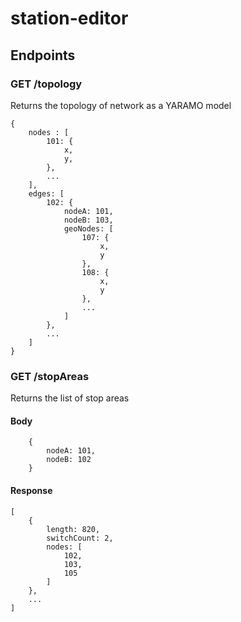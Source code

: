 # station-editor

## Endpoints

### GET /topology

Returns the topology of network as a YARAMO model

```
{
    nodes : [
        101: {
            x,
            y,
        },
        ...
    ],
    edges: [
        102: {
            nodeA: 101,
            nodeB: 103,
            geoNodes: [
                107: {
                    x,
                    y
                },
                108: {
                    x,
                    y
                },
                ...
            ]
        },
        ...
    ]
}
```

### GET /stopAreas

Returns the list of stop areas
#### Body
```
    {
        nodeA: 101,
        nodeB: 102
    }

```
#### Response

```
[
    {
        length: 820,
        switchCount: 2,
        nodes: [
            102,
            103,
            105
        ]
    },
    ...
]

```
